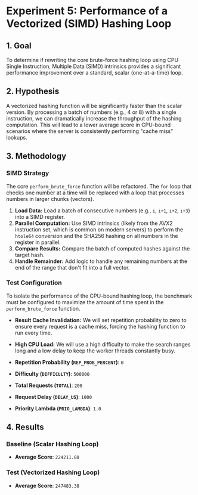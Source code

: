 # Experiment 5: Performance of a Vectorized (SIMD) Hashing Loop

## 1. Goal
To determine if rewriting the core brute-force hashing loop using CPU Single Instruction, Multiple Data (SIMD) intrinsics provides a significant performance improvement over a standard, scalar (one-at-a-time) loop.

## 2. Hypothesis
A vectorized hashing function will be significantly faster than the scalar version. By processing a batch of numbers (e.g., 4 or 8) with a single instruction, we can dramatically increase the throughput of the hashing computation. This will lead to a lower average score in CPU-bound scenarios where the server is consistently performing "cache miss" lookups.

## 3. Methodology

### SIMD Strategy
The core `perform_brute_force` function will be refactored. The `for` loop that checks one number at a time will be replaced with a loop that processes numbers in larger chunks (vectors).

1.  **Load Data:** Load a batch of consecutive numbers (e.g., `i`, `i+1`, `i+2`, `i+3`) into a SIMD register.
2.  **Parallel Computation:** Use SIMD intrinsics (likely from the AVX2 instruction set, which is common on modern servers) to perform the `htole64` conversion and the SHA256 hashing on all numbers in the register in parallel.
3.  **Compare Results:** Compare the batch of computed hashes against the target hash.
4.  **Handle Remainder:** Add logic to handle any remaining numbers at the end of the range that don't fit into a full vector.



### Test Configuration
To isolate the performance of the CPU-bound hashing loop, the benchmark must be configured to maximize the amount of time spent in the `perform_brute_force` function.

* **Result Cache Invalidation:** We will set repetition probability to zero to ensure every request is a cache miss, forcing the hashing function to run every time.
* **High CPU Load:** We will use a high difficulty to make the search ranges long and a low delay to keep the worker threads constantly busy.

* **Repetition Probability (`REP_PROB_PERCENT`)**: `0`
* **Difficulty (`DIFFICULTY`)**: `500000`
* **Total Requests (`TOTAL`)**: `200`
* **Request Delay (`DELAY_US`)**: `1000`
* **Priority Lambda (`PRIO_LAMBDA`)**: `1.0`

## 4. Results

### Baseline (Scalar Hashing Loop)
* **Average Score**: `224211.88`

### Test (Vectorized Hashing Loop)
* **Average Score**: `247483.38`
